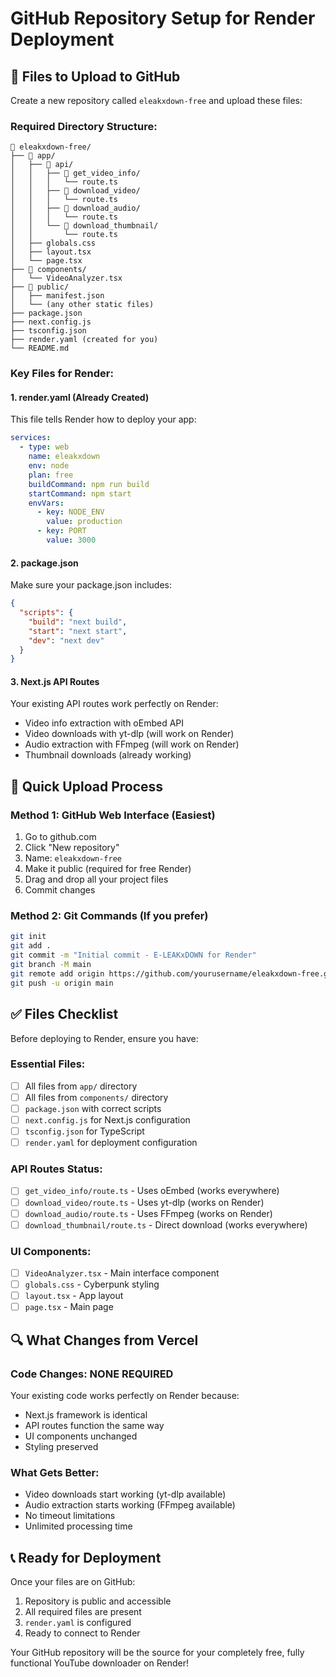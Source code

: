 # GitHub Repository Setup for Render Deployment

## 📁 Files to Upload to GitHub

Create a new repository called `eleakxdown-free` and upload these files:

### Required Directory Structure:
```
📁 eleakxdown-free/
├── 📁 app/
│   ├── 📁 api/
│   │   ├── 📁 get_video_info/
│   │   │   └── route.ts
│   │   ├── 📁 download_video/
│   │   │   └── route.ts
│   │   ├── 📁 download_audio/
│   │   │   └── route.ts
│   │   └── 📁 download_thumbnail/
│   │       └── route.ts
│   ├── globals.css
│   ├── layout.tsx
│   └── page.tsx
├── 📁 components/
│   └── VideoAnalyzer.tsx
├── 📁 public/
│   ├── manifest.json
│   └── (any other static files)
├── package.json
├── next.config.js
├── tsconfig.json
├── render.yaml (created for you)
└── README.md
```

### Key Files for Render:

#### 1. render.yaml (Already Created)
This file tells Render how to deploy your app:
```yaml
services:
  - type: web
    name: eleakxdown
    env: node
    plan: free
    buildCommand: npm run build
    startCommand: npm start
    envVars:
      - key: NODE_ENV
        value: production
      - key: PORT
        value: 3000
```

#### 2. package.json
Make sure your package.json includes:
```json
{
  "scripts": {
    "build": "next build",
    "start": "next start",
    "dev": "next dev"
  }
}
```

#### 3. Next.js API Routes
Your existing API routes work perfectly on Render:
- Video info extraction with oEmbed API
- Video downloads with yt-dlp (will work on Render)
- Audio extraction with FFmpeg (will work on Render)
- Thumbnail downloads (already working)

## 🚀 Quick Upload Process

### Method 1: GitHub Web Interface (Easiest)
1. Go to github.com
2. Click "New repository"
3. Name: `eleakxdown-free`
4. Make it public (required for free Render)
5. Drag and drop all your project files
6. Commit changes

### Method 2: Git Commands (If you prefer)
```bash
git init
git add .
git commit -m "Initial commit - E-LEAKxDOWN for Render"
git branch -M main
git remote add origin https://github.com/yourusername/eleakxdown-free.git
git push -u origin main
```

## ✅ Files Checklist

Before deploying to Render, ensure you have:

### Essential Files:
- [ ] All files from `app/` directory
- [ ] All files from `components/` directory
- [ ] `package.json` with correct scripts
- [ ] `next.config.js` for Next.js configuration
- [ ] `tsconfig.json` for TypeScript
- [ ] `render.yaml` for deployment configuration

### API Routes Status:
- [ ] `get_video_info/route.ts` - Uses oEmbed (works everywhere)
- [ ] `download_video/route.ts` - Uses yt-dlp (works on Render)
- [ ] `download_audio/route.ts` - Uses FFmpeg (works on Render)
- [ ] `download_thumbnail/route.ts` - Direct download (works everywhere)

### UI Components:
- [ ] `VideoAnalyzer.tsx` - Main interface component
- [ ] `globals.css` - Cyberpunk styling
- [ ] `layout.tsx` - App layout
- [ ] `page.tsx` - Main page

## 🔍 What Changes from Vercel

### Code Changes: NONE REQUIRED
Your existing code works perfectly on Render because:
- Next.js framework is identical
- API routes function the same way
- UI components unchanged
- Styling preserved

### What Gets Better:
- Video downloads start working (yt-dlp available)
- Audio extraction starts working (FFmpeg available)
- No timeout limitations
- Unlimited processing time

## 📞 Ready for Deployment

Once your files are on GitHub:
1. Repository is public and accessible
2. All required files are present
3. `render.yaml` is configured
4. Ready to connect to Render

Your GitHub repository will be the source for your completely free, fully functional YouTube downloader on Render!